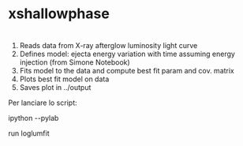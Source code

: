 # xshallowphase
#
1. Reads data from X-ray afterglow luminosity light curve
2. Defines model: ejecta energy variation with time assuming energy injection (from Simone Notebook)
3. Fits model to the data and compute best fit param and cov. matrix
4. Plots best fit model on data
5. Saves plot in ../output

Per lanciare lo script:

  ipython --pylab
  
  run loglumfit
